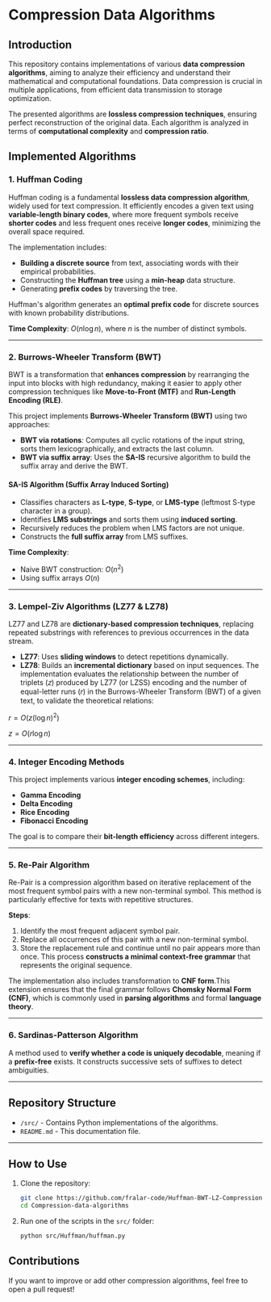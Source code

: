 # Compression Data Algorithms

## Introduction

This repository contains implementations of various **data compression algorithms**, aiming to analyze their efficiency and understand their mathematical and computational foundations. Data compression is crucial in multiple applications, from efficient data transmission to storage optimization.

The presented algorithms are **lossless compression techniques**, ensuring perfect reconstruction of the original data. Each algorithm is analyzed in terms of **computational complexity** and **compression ratio**.

## Implemented Algorithms

### 1. Huffman Coding

Huffman coding is a fundamental **lossless data compression algorithm**, widely used for text compression. It efficiently encodes a given text using **variable-length binary codes**, where more frequent symbols receive **shorter codes** and less frequent ones receive **longer codes**, minimizing the overall space required.

The implementation includes:

- **Building a discrete source** from text, associating words with their empirical probabilities.
- Constructing the **Huffman tree** using a **min-heap** data structure.
- Generating **prefix codes** by traversing the tree.

Huffman's algorithm generates an **optimal prefix code** for discrete sources with known probability distributions.

**Time Complexity**: $O(n \log n)$, where $n$ is the number of distinct symbols.

---

### 2. Burrows-Wheeler Transform (BWT)

BWT is a transformation that **enhances compression** by rearranging the input into blocks with high redundancy, making it easier to apply other compression techniques like **Move-to-Front (MTF)** and **Run-Length Encoding (RLE)**.

This project implements **Burrows-Wheeler Transform (BWT)** using two approaches:

- **BWT via rotations**: Computes all cyclic rotations of the input string, sorts them lexicographically, and extracts the last column.
- **BWT via suffix array**: Uses the **SA-IS** recursive algorithm to build the suffix array and derive the BWT.

#### **SA-IS Algorithm (Suffix Array Induced Sorting)**
- Classifies characters as **L-type**, **S-type**, or **LMS-type** (leftmost S-type character in a group).
- Identifies **LMS substrings** and sorts them using **induced sorting**.
- Recursively reduces the problem when LMS factors are not unique.
- Constructs the **full suffix array** from LMS suffixes.

**Time Complexity**: 
- Naive BWT construction: $O(n^2)$
- Using suffix arrays $O(n)$
---

### 3. Lempel-Ziv Algorithms (LZ77 & LZ78)

LZ77 and LZ78 are **dictionary-based compression techniques**, replacing repeated substrings with references to previous occurrences in the data stream.

- **LZ77**: Uses **sliding windows** to detect repetitions dynamically.
- **LZ78**: Builds an **incremental dictionary** based on input sequences.
The implementation evaluates the relationship between the number of triplets (𝑧) produced by LZ77 (or LZSS) encoding and the number of equal-letter runs (𝑟) in the Burrows-Wheeler Transform (BWT) of a given text, to validate the theoretical relations:

$r = O(z (\log n)^2)$

$z = O(r \log n)$

---

### 4. Integer Encoding Methods

This project implements various **integer encoding schemes**, including:

- **Gamma Encoding**
- **Delta Encoding**
- **Rice Encoding**
- **Fibonacci Encoding**

The goal is to compare their **bit-length efficiency** across different integers.

---

### 5. Re-Pair Algorithm
Re-Pair is a compression algorithm based on iterative replacement of the most frequent symbol pairs with a new non-terminal symbol. This method is particularly effective for texts with repetitive structures.

**Steps**:
1.	Identify the most frequent adjacent symbol pair.
2.	Replace all occurrences of this pair with a new non-terminal symbol.
3.	Store the replacement rule and continue until no pair appears more than once.
This process **constructs a minimal context-free grammar** that represents the original sequence.

The implementation also includes transformation to **CNF form**.This extension ensures that the final grammar follows **Chomsky Normal Form (CNF)**, which is commonly used in **parsing algorithms** and formal **language theory**.

---

### 6. Sardinas-Patterson Algorithm
A method used to **verify whether a code is uniquely decodable**, meaning if a **prefix-free** exists. It constructs successive sets of suffixes to detect ambiguities.

---
## Repository Structure

- `/src/` - Contains Python implementations of the algorithms.
- `README.md` - This documentation file.

---

## How to Use

1. Clone the repository:
   ```sh
   git clone https://github.com/fralar-code/Huffman-BWT-LZ-Compression.git
   cd Compression-data-algorithms
2. Run one of the scripts in the `src/` folder:
   ```sh
   python src/Huffman/huffman.py
   
## Contributions 

If you want to improve or add other compression algorithms, feel free to open a pull request!

